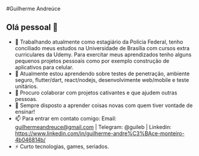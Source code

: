 #Guilherme Andreúce
## Olá pessoal 👋

- 🔭 Trabalhando atualmente como estagiário da Polícia Federal, tenho conciliado meus estudos na Universidade de Brasília com cursos extra curriculares da Udemy. Para exercitar meus aprendizados tenho alguns pequenos projetos pessoais como por exemplo construção de aplicativos para celular.
- 🌱 Atualmente estou aprendendo sobre testes de penetração, ambiente seguro, flutter/dart, react/nodejs, desenvolvimente web/mobile e teste unitários.
- 👯 Procuro colaborar com projetos cativantes e que ajudem outras pessoas.
- 🤔 Sempre disposto a aprender coisas novas com quem tiver vontade de ensinar!
- 📫 Para entrar em contato comigo: Email: guilhermeandreuce@gmail.com | Telegram: @guileb | Linkedin: https://www.linkedin.com/in/guilherme-andre%C3%BAce-monteiro-4b046814b/
- ⚡ Curto tecnologias, games, seriados.
